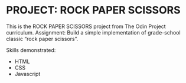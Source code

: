 PROJECT: ROCK PAPER SCISSORS
=============

This is the ROCK PAPER SCISSORS project from The Odin Project curriculum.
Assignment: Build a simple implementation of grade-school classic “rock paper scissors”.

Skills demonstrated: 
- HTML
- CSS
- Javascript